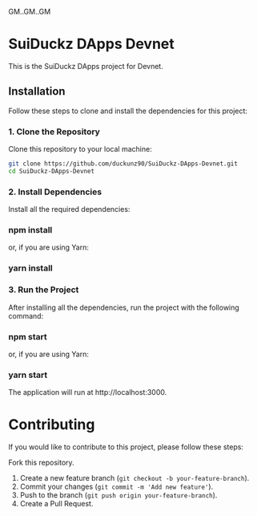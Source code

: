 GM..GM..GM

# SuiDuckz DApps Devnet

This is the SuiDuckz DApps project for Devnet.

## Installation

Follow these steps to clone and install the dependencies for this project:

### 1. Clone the Repository

Clone this repository to your local machine:

```sh
git clone https://github.com/duckunz90/SuiDuckz-DApps-Devnet.git
cd SuiDuckz-DApps-Devnet
```

### 2. Install Dependencies
Install all the required dependencies:

### npm install

or, if you are using Yarn:

### yarn install

### 3. Run the Project
After installing all the dependencies, run the project with the following command:

### npm start

or, if you are using Yarn:

### yarn start

The application will run at http://localhost:3000.

# Contributing
If you would like to contribute to this project, please follow these steps:

Fork this repository.
1. Create a new feature branch (`git checkout -b your-feature-branch`).
2. Commit your changes (`git commit -m 'Add new feature'`).
3. Push to the branch (`git push origin your-feature-branch`).
4. Create a Pull Request.
